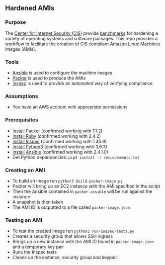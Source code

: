 ## Hardened AMIs

### Purpose
The [Center for Internet Security (CIS)](https://www.cisecurity.org/) provide 
[benchmarks](https://www.cisecurity.org/cis-benchmarks/) for hardening a variety of 
operating systems and software packages. This repo provides a workflow to facilitate
the creation of CIS compliant Amazon Linux Machines Images (AMIs).

### Tools 
* [Ansible](https://www.ansible.com/) is used to configure the machine images
* [Packer](https://www.packer.io/) is used to produce the AMIs
* [Inspec](inspec.io) is used to provide an automated way of verifying compliance

### Assumptions
* You have an AWS account with appropriate permissions

### Prerequisites 
* [Install Packer](https://www.packer.io/docs/install/index.html) (confirmed working with 1.1.2)
* [Install Ruby](https://www.ruby-lang.org/en/documentation/installation/) (confirmed working with 2.4.2)
* [Install Inspec](https://github.com/chef/inspec) (Confirmed working with 1.45.9)
* [Install Python3](https://www.python.org/downloads/) (confirmed working with 3.6.3)
* [Install Ansible](http://docs.ansible.com/ansible/latest/intro_installation.html) (confirmed working with 2.4.1.0)
* Get Python dependencies: `pip3 install -r requirements.txt`


### Creating an AMI
* To build an image run `python3 build-packer-image.py`
* Packer will bring up an EC2 instance with the AMI specified in the script
* Then the Ansible contained in `packer-ansible` will be run against the instance
* A snapshot is then taken
* The AMI ID is outputted to a file called `packer-image.json`

### Testing an AMI
* To test the created image run `python3 run-inspec-tests.py`
* Creates a security group that allows SSH ingress
* Brings up a new instance with the AMI ID found in `packer-image.json` and a temporary key pair
* Runs the Inspec tests
* Cleans up the instance, security group and keypair.
